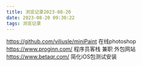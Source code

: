 ```yaml
---
title: 浏览记录2023-08-20
date: 2023-08-20 09:30:22
tags: 浏览记录
---
```


https://github.com/viliusle/miniPaint 在线photoshop
https://www.proginn.com/ 程序员客栈 兼职 外包网站
https://www.betaqr.com/ 简化iOS包测试安装
